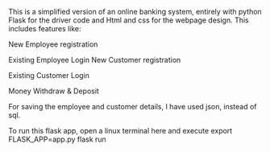 This is a simplified version of an online banking system, entirely with python Flask for the driver code and Html and css for the webpage design. This includes features like:

New Employee registration

Existing Employee Login
New Customer registration

Existing Customer Login

Money Withdraw & Deposit


For saving the employee and customer details, I have used json, instead of sql.

To run this flask app, open a linux terminal here and execute
export FLASK_APP=app.py
flask run
